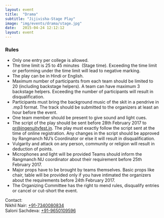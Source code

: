 ```yaml
---
layout: event
title:  "Drama"
subtitle: "Jijivisha-Stage Play"
image: "img/events/drama/stage.jpg"
date:   2015-04-24 12:12:12
layout: event
---
```


### Rules
- Only one entry per college is allowed.
- The time limit is 25 to 45 minutes  (Stage time). Exceeding the time limit or performing under the time limit will lead to negative marking.
- The play can be in Hindi or English.
- Maximum number of participants from each team should be limited to 20 (including backstage helpers). A team can have maximum 3 backstage helpers. Exceeding the number of participants will result in disqualification.
- Participants must bring the background music of the skit in a pendrive in .mp3 format. The track should be submitted to the organizers at least an hour before the event.
- One team member should be present to give sound and light cues.
- The script of the play should be sent before 28th February 2017 to <a class="hot-link" href="mailto:pr@ingenuityfest.in">pr@ingenuityfest.in</a>. The play must exactly follow the script sent at the time of online registration. Any changes in the script should be approved by Rangmanch NU’s Coordinator or else it will result in disqualification.
- Vulgarity and attack on any person, community or religion will result in deduction of points.
- Microphones and light will be provided Teams should inform the Rangmanch NU coordinator about their requirement before 25th February 2017.
- Major props have to be brought by teams themselves. Basic props like chair, table will be provided only if you have intimated the organizers about the requirements before 24th February 2017. 
- The Organizing Committee has the right to mend rules, disqualify entries or cancel or cut-short the event.

Contact:
<br>Nikhil Nair: <a class="hot-link" href="tel:+917340080834">+91-7340080834</a>
<br>Saloni Sachdeva: <a class="hot-link" href="tel:+917340080834">+91-9650109596</a>
